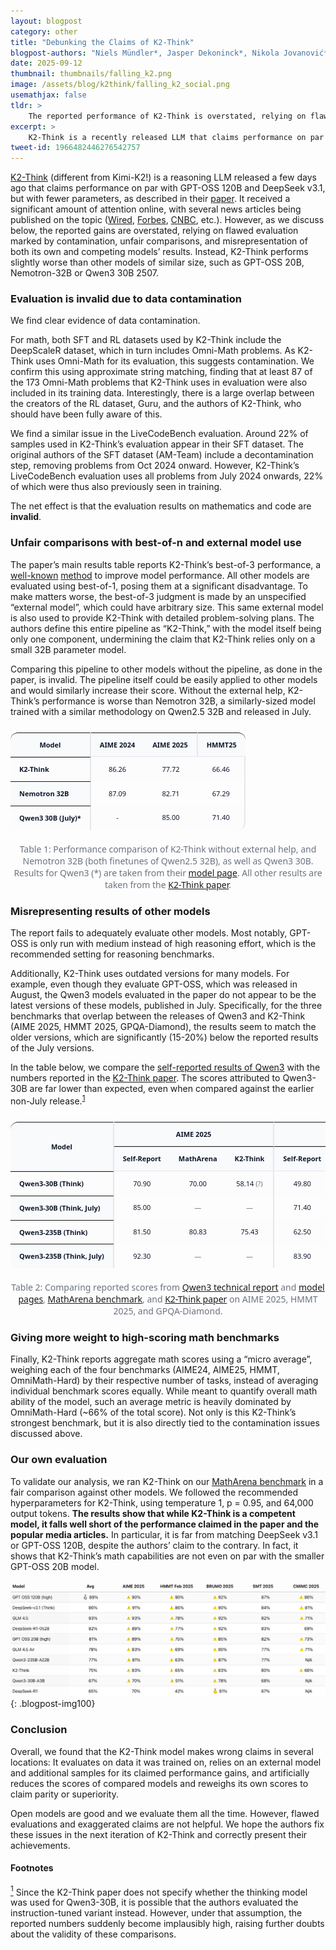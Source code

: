 ```yaml
---
layout: blogpost
category: other
title: "Debunking the Claims of K2-Think"
blogpost-authors: "Niels Mündler*, Jasper Dekoninck*, Nikola Jovanović*, Ivo Petrov, Martin Vechev" 
date: 2025-09-12
thumbnail: thumbnails/falling_k2.png
image: /assets/blog/k2think/falling_k2_social.png
usemathjax: false
tldr: >
    The reported performance of K2-Think is overstated, relying on flawed evaluation marked by contamination, unfair comparisons, and misrepresentation of both its own and competing models’ results. 
excerpt: >
    K2-Think is a recently released LLM that claims performance on par with GPT-OSS 120B and DeepSeek v3.1, despite having fewer parameters. As we discuss below, the reported gains are overstated, relying on flawed evaluation marked by contamination, unfair comparisons, and misrepresentation of both its own and competing models’ results. 
tweet-id: 1966482446276542757
---
```

<style>
    .blogpost-thumbnail {
        width: 30% !important;
    }
    @media (max-width: 768px) {
    /* styles that apply when viewport is 768px or smaller */
    .blogpost-title {
      font-size: 30px;
    }

    .blogpost-thumbnail {
        width: 60% !important;
    }

    .page-subtitle {
      font-size: 18px
    }

    .tldr {
      padding: 5% 5%;
    }

    .blogpost-col {
      text-align: left;
    }

    .blogpost-col p,
    .blogpost-col h3 {
      padding-left: 10px !important;
      padding-right: 10px !important;
    }
  }
    
</style>
<a href="https://www.k2think.ai/">K2-Think</a> (different from Kimi-K2!) is a reasoning LLM released a few days ago that claims performance on par with GPT-OSS 120B and DeepSeek v3.1, but with fewer parameters, as described in their <a href="https://arxiv.org/abs/2509.07604">paper</a>. It received a significant amount of attention online, with several news articles being published on the topic (<a href="https://www.wired.com/story/uae-releases-a-tiny-but-powerful-reasoning-model/">Wired</a>, <a href="https://www.forbes.com/sites/patrickmoorhead/2025/09/09/the-uae-showcases-its-abilities-in-ai-reasoning-with-k2-think-model/">Forbes</a>, <a href="https://www.cnbc.com/2025/09/09/abu-dhabi-launches-ai-reasoning-model-to-rival-openai-deepseek.html">CNBC</a>, etc.). However, as we discuss below, the reported gains are overstated, relying on flawed evaluation marked by contamination, unfair comparisons, and misrepresentation of both its own and competing models’ results. Instead, K2-Think performs slightly worse than other models of similar size, such as GPT-OSS 20B, Nemotron-32B or Qwen3 30B 2507.

### Evaluation is invalid due to data contamination

We find clear evidence of data contamination. 

For math, both SFT and RL datasets used by K2-Think include the DeepScaleR dataset, which in turn includes Omni-Math problems. As K2-Think uses Omni-Math for its evaluation, this suggests contamination. We confirm this using approximate string matching, finding that at least 87 of the 173 Omni-Math problems that K2-Think uses in evaluation were also included in its training data. Interestingly, there is a large overlap between the creators of the RL dataset, Guru, and the authors of K2-Think, who should have been fully aware of this.

We find a similar issue in the LiveCodeBench evaluation. Around 22% of samples used in K2-Think’s evaluation appear in their SFT dataset. The original authors of the SFT dataset (AM-Team) include a decontamination step, removing problems from Oct 2024 onward. However, K2-Think’s LiveCodeBench evaluation uses all problems from July 2024 onwards, 22% of which were thus also previously seen in training. 

The net effect is that the evaluation results on mathematics and code are <strong>invalid</strong>.

### Unfair comparisons with best-of-n and external model use

The paper’s main results table reports K2-Think’s best-of-3 performance, a <a href="https://aclanthology.org/2024.acl-long.617/">well-known</a> <a href="https://arxiv.org/abs/2501.13007">method</a> to improve model performance. All other models are evaluated using best-of-1, posing them at a significant disadvantage. To make matters worse, the best-of-3 judgment is made by an unspecified “external model”, which could have arbitrary size. This same external model is also used to provide K2-Think with detailed problem-solving plans. The authors define this entire pipeline as “K2-Think,” with the model itself being only one component, undermining the claim that K2-Think relies only on a small 32B parameter model.

Comparing this pipeline to other models without the pipeline, as done in the paper, is invalid. The pipeline itself could be easily applied to other models and would similarly increase their score. Without the external help, K2-Think’s performance is worse than Nemotron 32B, a similarly-sized model trained with a similar methodology on Qwen2.5 32B and released in July.

<div class="table-container">
  <div class="table-wrap" role="region" aria-label="K2-Think performance comparison">
    <table>
      <thead>
        <tr>
          <th scope="col" class="model"><strong>Model</strong></th>
          <th scope="col"><strong>AIME 2024</strong></th>
          <th scope="col"><strong>AIME 2025</strong></th>
          <th scope="col"><strong>HMMT25</strong></th>
        </tr>
      </thead>
      <tbody>
        <tr>
          <th scope="row" class="name">K2-Think</th>
          <td>86.26</td>
          <td>77.72</td>
          <td>66.46</td>
        </tr>
        <tr>
          <th scope="row" class="name">Nemotron 32B</th>
          <td>87.09</td>
          <td>82.71</td>
          <td>67.29</td>
        </tr>
        <tr>
          <th scope="row" class="name"> Qwen3 30B (July)*</th>
          <td>-</td>
          <td>85.00</td>
          <td>71.40</td>
        </tr>
      </tbody>
    </table>
  </div>

  <p class="muted" style="margin-top:10px; text-align: center">
    Table 1: Performance comparison of K2-Think without external help, and Nemotron 32B (both finetunes of Qwen2.5 32B), as well as Qwen3 30B. Results for Qwen3 (*) are taken from their <a href="https://huggingface.co/Qwen/Qwen3-30B-A3B-Thinking-2507">model page</a>. All other results are taken from the <a href="https://arxiv.org/pdf/2509.07604">K2-Think paper</a>.
  </p>
</div>

### Misrepresenting results of other models

The report fails to adequately evaluate other models. Most notably, GPT-OSS is only run with medium instead of high reasoning effort, which is the recommended setting for reasoning benchmarks.

Additionally, K2-Think uses outdated versions for many models. For example, even though they evaluate GPT-OSS, which was released in August, the Qwen3 models evaluated in the paper do not appear to be the latest versions of these models, published in July. Specifically, for the three benchmarks that overlap between the releases of Qwen3 and K2-Think (AIME 2025, HMMT 2025, GPQA-Diamond), the results seem to match the older versions, which are significantly (15-20%) below the reported results of the July versions. 

<span id="footnote-source-1">In the table below, we compare the <a href="https://arxiv.org/abs/2505.09388">self-reported results of Qwen3</a> with the numbers reported in the <a href="https://arxiv.org/pdf/2509.07604">K2-Think paper</a>. The scores attributed to Qwen3-30B are far lower than expected, even when compared against the earlier non-July release.<sup><a href="#footnote-1">1</a></sup></span>

<div class="table-container">
  <style>
    .table-container {
      --bg: #ffffff;
      --text: #0f172a;
      --muted: #6b7280;
      --border: #e5e7eb;
      --header-bg: #f8fafc;
      font-family: ui-sans-serif, system-ui, -apple-system, "Segoe UI", Roboto, "Helvetica Neue", Arial, "Noto Sans", "Apple Color Emoji", "Segoe UI Emoji", "Segoe UI Symbol";
      color: var(--text);
    }
    .table-wrap { max-width: 100%; overflow: auto; border-radius: 11px; } table { width: 100%; border-collapse: separate; border-spacing: 0; font-size: 11px; line-height: 1.25; }
    thead th {
      background: var(--header-bg);
      border-bottom: 1px solid var(--border);
      padding: 12px 14px;
      text-align: center;
      font-weight: 600;
      white-space: nowrap;
    }
    table th {
        background: var(--header-bg);
    }
    tbody th[scope="row"] {
      text-align: left;
      font-weight: 600;
      white-space: nowrap;
    }
    tbody td {
      text-align: center;
    }
    th, td {
      padding: 12px 14px;
      font-variant-numeric: tabular-nums;
    }
    tbody tr:nth-child(odd) td,
    tbody tr:nth-child(odd) th[scope="row"] {
      background: #fcfcfd;
    }
    /* Rounded corners */
    table thead tr:first-child th:first-child { border-top-left-radius: 12px; }
    table thead tr:first-child th:last-child  { border-top-right-radius: 12px; }
    table tbody tr:last-child th[scope="row"] { border-bottom-left-radius: 12px; }
    table tbody tr:last-child td:last-child   { border-bottom-right-radius: 12px; }
    thead th:nth-child(3),
    tbody td:nth-child(4),
    thead th:nth-child(6),
    tbody td:nth-child(7),
    .model,
    .name  {
      border-right: 2px solid var(--border) !important;
    }
    .muted { color: var(--muted); font-variant-numeric: normal; }
    .na { color: var(--muted); text-align: center; }
    @media (max-width: 768px) {
      .table-wrap > table th,
      .table-wrap > table td {
        white-space: nowrap;
      }
      .table-wrap {
        width: 100%;
        max-width: 100vw;           /* cap at viewport */
        overflow-x: auto !important;
        overflow-y: hidden;
        -webkit-overflow-scrolling: touch;
        scrollbar-gutter: stable both-edges;
      }
      .table-wrap > table {
        display: block;  
        width: max-content;         /* grow to fit columns */
        min-width: 100%;            /* at least fill wrapper */
      }
    }
  </style>

  <div class="table-wrap" role="region" aria-label="Benchmark scores">
    <table>
      <thead>
        <tr>
          <th rowspan="2" scope="col" class="model">Model</th>
          <th colspan="3" scope="colgroup" class="model">AIME 2025</th>
          <th colspan="3" scope="colgroup" class="model">HMMT 2025</th>
          <th colspan="2" scope="colgroup" class="model">GPQA-Diamond</th>
        </tr>
        <tr>
          <th scope="col">Self-Report</th>
          <th scope="col">MathArena</th>
          <th scope="col">K2-Think</th>
          <th scope="col">Self-Report</th>
          <th scope="col">MathArena</th>
          <th scope="col">K2-Think</th>
          <th scope="col">Self-Report</th>
          <th scope="col">K2-Think</th>
        </tr>
      </thead>
      <tbody>
        <tr>
          <th scope="row" class="name">Qwen3-30B (Think)</th>
          <td>70.90</td>
          <td>70.00</td>
          <td>58.14 <span class="muted">(?)</span></td>
          <td>49.80</td>
          <td>50.83</td>
          <td>23.54 <span class="muted">(?)</span></td>
          <td>65.80</td>
          <td>58.91 <span class="muted">(?)</span></td>
        </tr>
        <tr>
          <th scope="row" class="name">Qwen3-30B (Think, July)</th>
          <td>85.00</td>
          <td class="na">&mdash;</td>
          <td class="na">&mdash;</td>
          <td>71.40</td>
          <td class="na">&mdash;</td>
          <td class="na">&mdash;</td>
          <td>73.40</td>
          <td class="na">&mdash;</td>
        </tr>
        <tr>
          <th scope="row" class="name">Qwen3-235B (Think)</th>
          <td>81.50</td>
          <td>80.83</td>
          <td>75.43</td>
          <td>62.50</td>
          <td>62.50</td>
          <td>61.88</td>
          <td>71.10</td>
          <td>65.55</td>
        </tr>
        <tr>
          <th scope="row" class="name">Qwen3-235B (Think, July)</th>
          <td>92.30</td>
          <td class="na">&mdash;</td>
          <td class="na">&mdash;</td>
          <td>83.90</td>
          <td class="na">&mdash;</td>
          <td class="na">&mdash;</td>
          <td>81.10</td>
          <td class="na">&mdash;</td>
        </tr>
      </tbody>
    </table>
  </div>

  <p class="muted" style="margin-top:10px; text-align: center">
    Table 2: Comparing reported scores from <a href="https://arxiv.org/abs/2505.09388">Qwen3 technical report</a> and <a href="https://huggingface.co/Qwen/Qwen3-30B-A3B-Thinking-2507">model pages</a>, <a href="https://matharena.ai/">MathArena benchmark</a>, and <a href="https://arxiv.org/pdf/2509.07604">K2-Think paper</a> on AIME 2025, HMMT 2025, and GPQA-Diamond.
  </p>
</div>

### Giving more weight to high-scoring math benchmarks

Finally, K2-Think reports aggregate math scores using a “micro average”, weighing each of the four benchmarks (AIME24, AIME25, HMMT, OmniMath-Hard) by their respective number of tasks, instead of averaging individual benchmark scores equally. While meant to quantify overall math ability of the model, such an average metric is heavily dominated by OmniMath-Hard (~66% of the total score). Not only is this K2-Think’s strongest benchmark, but it is also directly tied to the contamination issues discussed above.


### Our own evaluation

To validate our analysis, we ran K2-Think on our <a href="https://matharena.ai">MathArena benchmark</a> in a fair comparison against other models. We followed the recommended hyperparameters for K2-Think, using temperature 1, p = 0.95, and 64,000 output tokens. <strong>The results show that while K2-Think is a competent model, it falls well short of the performance claimed in the paper and the popular media articles.</strong> In particular, it is far from matching DeepSeek v3.1 or GPT-OSS 120B, despite the authors’ claim to the contrary. In fact, it shows that K2-Think’s math capabilities are not even on par with the smaller GPT-OSS 20B model.

![](/assets/blog/k2think/matharena.png){: .blogpost-img100}

### Conclusion

Overall, we found that the K2-Think model makes wrong claims in several locations: It evaluates on data it was trained on, relies on an external model and additional samples for its claimed performance gains, and artificially reduces the scores of compared models and reweighs its own scores to claim parity or superiority.

Open models are good and we evaluate them all the time. However, flawed evaluations and exaggerated claims are not helpful. We hope the authors fix these issues in the next iteration of K2-Think and correctly present their achievements. 


#### Footnotes


<span id="footnote-1"><a href="#footnote-source-1"><sup>1</sup></a> Since the K2-Think paper does not specify whether the thinking model was used for Qwen3-30B, it is possible that the authors evaluated the instruction-tuned variant instead. However, under that assumption, the reported numbers suddenly become implausibly high, raising further doubts about the validity of these comparisons.</span>